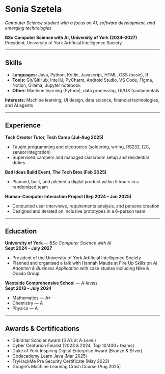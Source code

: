 # Sonia Szetela  

*Computer Science student with a focus on AI, software development, and emerging technologies*  

**BSc Computer Science with AI, University of York (2024–2027)**  
President, University of York Artificial Intelligence Society  

---

## Skills  

- **Languages:** Java, Python, Kotlin, Javascript, HTML, CSS (basic), R
- **Tools:** Git/GitHub, IntelliJ, PyCharm, Android Studio, VS Code, Figma, Notion, Ollama, Jupyter notebook  
- **Other:** Machine learning (Python), data processing, UI/UX fundamentals  

**Interests:** Machine learning, UI design, data science, financial technologies, and AI agents  

---

## Experience  

**Tech Creator Tutor, Tech Camp (Jul–Aug 2025)**  
- Taught programming and electronics (soldering, wiring, RS232, I2C, sensor integration)  
- Supervised campers and managed classroom setup and residential duties  

**Bad Ideas Build Event, The Tech Bros (Feb 2025)**  
- Planned, built, and pitched a digital product within 5 hours in a randomized team  

**Human–Computer Interaction Project (Sep 2024 – Jan 2025)**  
- Conducted user interviews, requirements analysis, and persona creation  
- Designed and iterated on inclusive prototypes in a 6-person team  

---

## Education  

**University of York** — *BSc Computer Science with AI*  
**Sept 2024 – July 2027**  
- President of the University of York Artificial Intelligence Society  
- Planned and organised a talk with Hannah Maude at Fire Up Skills on *AI Adoption & Business Application* with case studies including Nike & Ocado Group  

**Westside Comprehensive School** — *A-levels*  
**Sept 2018 – July 2024**  
- Mathematics — A*  
- Chemistry — A  
- Physics — A  

---

## Awards & Certifications  

- Gibraltar Scholar Award (3 A’s at A-Level)  
- Cyber Centurion Finalist (2023 & 2024, Top 10/400+ teams)  
- Duke of York Inspiring Digital Enterprise Award (Bronze & Silver)  
- Codecademy Learn Java (Mar 2025)  
- TryHackMe Pre Security Certificate (May 2023)  
- Google’s Machine Learning Crash Course (Aug 2025)  
